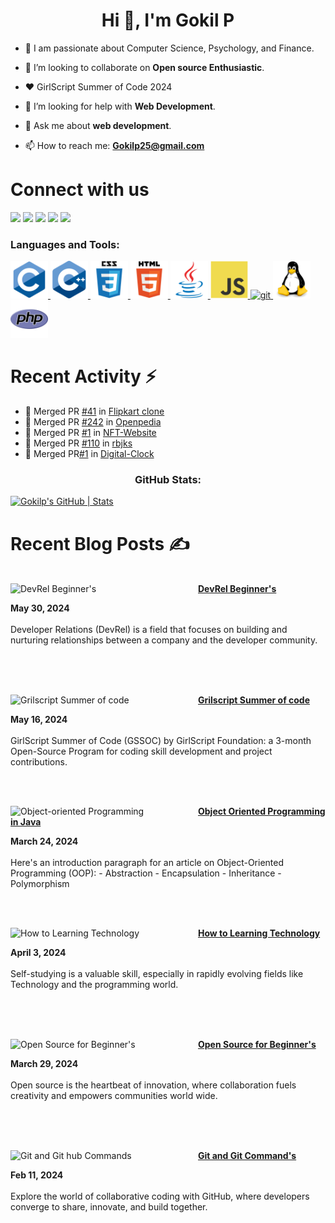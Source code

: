 <!-- Introduction --> 
<h1 align="center">Hi 👋, I'm Gokil P</h1>

- 💜 I am passionate about Computer Science, Psychology, and Finance.
- 👯 I’m looking to collaborate on **Open source Enthusiastic**.
- ❤️ GirlScript Summer of Code 2024
- 🤝 I’m looking for help with **Web Development**.
- 💬 Ask me about **web development**.
- 📫 How to reach me: **Gokilp25@gmail.com**

  <!-- Connection --> 
# Connect with us

<a href="https://discord.com/invite/1120044400043630692"><img src="https://img.icons8.com/color/2x/discord--v2.png" height="60px"></img></a>
<a href="https://github.com/Gokilp"><img src="https://user-images.githubusercontent.com/91791257/235086411-9ec7aa5e-c095-44ce-b9e6-57b3bc3fead2.png" height="60px"></img></a>
<a href="https://twitter.com/gokilp_25"><img src="https://i.postimg.cc/pVqVTNJd/X-logo.png" height="60px"></img></a>
<a href="https://www.linkedin.com/in/gokilp/"><img src="https://img.icons8.com/fluency/2x/linkedin.png" height="60px"></img></a>
<a href="https://gokilp.hashnode.dev/"><img src="https://user-images.githubusercontent.com/91791257/235087337-b2a7d9c1-d07d-4d07-8f59-51ef37206a62.png" height="55px"></img></a>

<!-- Lanuages and Tools --> 
<h3 align="left">Languages and Tools:</h3>
<p align="left">
    <a href="https://www.cprogramming.com/" target="_blank" rel="noreferrer">
        <img src="https://raw.githubusercontent.com/devicons/devicon/master/icons/c/c-original.svg" alt="c" width="60" height="60"/>
    </a>
    <a href="https://www.w3schools.com/cpp/" target="_blank" rel="noreferrer">
        <img src="https://raw.githubusercontent.com/devicons/devicon/master/icons/cplusplus/cplusplus-original.svg" alt="cplusplus" width="60" height="60"/>
    </a>
    <a href="https://www.w3schools.com/css/" target="_blank" rel="noreferrer">
        <img src="https://raw.githubusercontent.com/devicons/devicon/master/icons/css3/css3-original-wordmark.svg" alt="css3" width="60" height="60"/>
    </a>
    <a href="https://www.w3.org/html/" target="_blank" rel="noreferrer">
        <img src="https://raw.githubusercontent.com/devicons/devicon/master/icons/html5/html5-original-wordmark.svg" alt="html5" width="60" height="60"/>
    </a>
    <a href="https://www.java.com" target="_blank" rel="noreferrer">
        <img src="https://raw.githubusercontent.com/devicons/devicon/master/icons/java/java-original.svg" alt="java" width="60" height="60"/>
    </a>
    <a href="https://developer.mozilla.org/en-US/docs/Web/JavaScript" target="_blank" rel="noreferrer">
        <img src="https://raw.githubusercontent.com/devicons/devicon/master/icons/javascript/javascript-original.svg" alt="javascript" width="60" height="60"/>
    </a>
    <a href="https://git-scm.com/" target="_blank" rel="noreferrer">
        <img src="https://www.vectorlogo.zone/logos/git-scm/git-scm-icon.svg" alt="git" width="60" height="60"/>
    </a>
    <a href="https://www.linux.org/" target="_blank" rel="noreferrer">
        <img src="https://raw.githubusercontent.com/devicons/devicon/master/icons/linux/linux-original.svg" alt="linux" width="60" height="60"/>
    </a>
    <a href="https://www.php.net" target="_blank" rel="noreferrer">
        <img src="https://raw.githubusercontent.com/devicons/devicon/master/icons/php/php-original.svg" alt="php" width="60" height="60"/>
    </a>
</p>

<!-- Recent PR --> 
# Recent Activity :zap:

- 🎉 Merged PR [#41](https://github.com/arghadipmanna101/Flipkart_Clone/pull/41) in [Flipkart clone](https://github.com/arghadipmanna101/Flipkart_Clone)
- 🎉 Merged PR [#242](https://github.com/Sriparno08/Openpedia/issues/242) in [Openpedia](https://github.com/Sriparno08/Openpedia)
- 🎉 Merged PR [#1](https://github.com/surendar-05/NFT-Website/pull/1#event-11912043004) in [NFT-Website](https://github.com/surendar-05/NFT-Website)
- 🎉 Merged PR [#110](https://github.com/rbjks/rbjks.github.io/issues/110) in [rbjks](https://github.com/rbjks)
- 🎉 Merged PR[#1](https://github.com/surendar-05/Digital-Clock/pull/1#issuecomment-2016544770) in [Digital-Clock](https://github.com/surendar-05/Digital-Clock)

<!-- Github Status --> 

<h3 align="center">GitHub Stats:</h3>
 
[![Gokilp's GitHub | Stats](https://stats.quine.sh/Gokilp/github?theme=dark)](https://quine.sh?utm_source=widgets&utm_campaign=Gokilp)

<!-- BLOG-POST-LIST:START -->

# Recent Blog Posts ✍️

<!-- Frist Blog Post --> 
<p align="left">
    <a href="https://gokilp.co/importance-of-devrel-beginners" title="DevRel Beginner's ">
        <br> 
        <img src="https://cdn.hashnode.com/res/hashnode/image/upload/v1717129805734/aadec3b8-f9ad-42ff-b7f1-152ec20c6379.jpeg?w=1600&h=840&fit=crop&crop=entropy&auto=compress,format&format=webp"
            alt="DevRel Beginner's" width="300px" align="left" />
    </a>
    <a href="https://gokilp.co/devrel-beginners" title="DevRel Beginner's">
        <strong>DevRel Beginner's</strong>
    </a>
    <div>
        <strong> May 30, 2024</strong> 
        <br> 
        <br>
    Developer Relations (DevRel) is a field that focuses on building and nurturing relationships between a company and the developer community.
    </div>
</p>
<br>
<br>

<!-- Second Blog Post --> 
<p align="left">
    <a href="https://gokilp.hashnode.dev/grilscript-summer-of-code" title="Grilscript Summer of code">
        <br> 
        <img src="https://cdn.hashnode.com/res/hashnode/image/upload/v1715871777968/895ccd84-4cee-4294-9434-77700fa9c7db.jpeg?w=1600&h=840&fit=crop&crop=entropy&auto=compress,format&format=webp"
            alt="Grilscript Summer of code" width="300px" align="left" />
    </a>
    <a href="https://gokilp.co/grilscript-summer-of-code" title="Grilscript Summer of code">
        <strong>Grilscript Summer of code</strong>
    </a>
    <div>
        <strong> May 16, 2024</strong> 
        <br> 
        <br>
    GirlScript Summer of Code (GSSOC) by GirlScript Foundation: a 3-month Open-Source Program for coding skill development and project contributions.
    </div>
</p>
<br>
<br>

<!-- Third Blog Post --> 
<p align="left">
    <a href="https://gokilp.hashnode.dev/object-oriented-programming-in-java" title="Object-oriented Programming in Java">
        <img src="https://cdn.hashnode.com/res/hashnode/image/stock/unsplash/bdZ3bzRde5g/upload/bb469fba9bf304477bc2051050f0680c.jpeg?w=1600&h=840&fit=crop&crop=entropy&auto=compress,format&format=webp" alt="Object-oriented Programming" width="300px" align="left" />
    </a>
    <a href="https://gokilp.hashnode.dev/object-oriented-programming-in-java" title="Object-oriented Programming in JAVA"><strong> Object Oriented Programming in Java </strong></a>
    <div><strong>March 24, 2024</strong></div>
    <br/>
    Here's an introduction paragraph for an article on Object-Oriented Programming (OOP): 
    - Abstraction
    - Encapsulation
    - Inheritance
    - Polymorphism
</p>
<br/>
<br>

<!-- Four Blog Post --> 
<p align="left">
    <a href="https://gokilp.hashnode.dev/self-study-success-empowering-your-learning-journey-in-technology" title="How to learning in Technology">
        <img src="https://cdn.hashnode.com/res/hashnode/image/stock/unsplash/Q1p7bh3SHj8/upload/6743339dbdac52d5d46ebf3be237e4f2.jpeg?w=1600&h=840&fit=crop&crop=entropy&auto=compress,format&format=webp" alt="How to Learning Technology" width="300px" align="left" />
    </a>
    <a href="https://gokilp.hashnode.dev/self-study-success-empowering-your-learning-journey-in-technology" title="How to Learning Technology">
        <strong>How to Learning Technology</strong>
    </a>
    <div>
        <strong> April 3, 2024</strong> 
        <br>
        <br>
        Self-studying is a valuable skill, especially in rapidly evolving fields like Technology and the programming world.
    </div>
</p>
<br>
<br>

<!-- Fifth Blog Post --> 
<p align="left">
    <a href="https://gokilp.hashnode.dev/guide-for-beginners-in-open-source-development?source=more_articles_bottom_blogs" title="Open Source for Beginner's">
        <br>
        <img src="https://cdn.hashnode.com/res/hashnode/image/stock/unsplash/FQgI8AD-BSg/upload/0c99e49b19110d26336ddedb0f3dc5ef.jpeg?w=1600&h=840&fit=crop&crop=entropy&auto=compress,format&format=webp" alt="Open Source for Beginner's" width="300px" align="left" />
    </a>
    <a href="https://gokilp.hashnode.dev/guide-for-beginners-in-open-source-development?source=more_articles_bottom_blogs" title="Open Source for Beginner's">
        <strong>Open Source for Beginner's</strong>
    </a>
    <div>
        <strong> March  29, 2024</strong> 
        <br>
        <br>
        Open source is the heartbeat of innovation, where collaboration fuels creativity and empowers communities world wide.
    </div>
</p>
<br>
<br>

<!-- Six  blog post -->
<p align="left">
    <a href="https://gokilp.hashnode.dev/git-and-github-commands" title="Git and GitHub Command's">
        <br> 
        <img src="https://cdn.hashnode.com/res/hashnode/image/stock/unsplash/UT8LMo-wlyk/upload/71221e4a43c1cf3baf0b59d0fa5505de.jpeg?w=1600&h=840&fit=crop&crop=entropy&auto=compress,format&format=webp" alt="Git and Git hub Commands" width="300px" align="left" />
    </a>
    <a href="https://gokilp.hashnode.dev/git-and-github-commands" title="Git and GitHub Command's">
        <strong>Git and Git Command's</strong>
    </a>
    <div>
        <strong> Feb 11, 2024</strong> 
        <br> 
        <br>
      Explore the world of collaborative coding with GitHub, where developers converge to share, innovate, and build together.
    </div>
</p>
<br>
<br>
<!-- BLOG-POST-LIST:END -->
